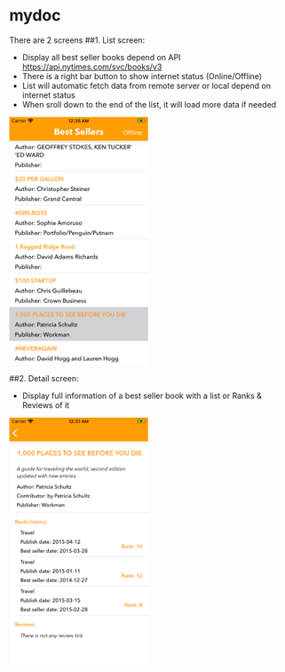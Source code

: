 # mydoc
There are 2 screens 
##1. List screen: 
- Display all best seller books depend on API https://api.nytimes.com/svc/books/v3
- There is a right bar button to show internet status (Online/Offline)
- List will automatic fetch data from remote server or local depend on internet status
- When sroll down to the end of the list, it will load more data if needed
<img src="https://github.com/ThuTrangT5/mydoc/blob/master/list.png" width="250">

##2. Detail screen:
- Display full information of a best seller book with a list or Ranks & Reviews of it
<img src="https://github.com/ThuTrangT5/mydoc/blob/master/detail.png" width="250">



